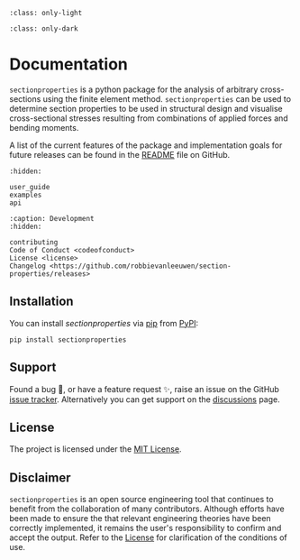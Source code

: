 ```{image} _static/logo-light-mode.png
:class: only-light
```

```{image} _static/logo-dark-mode.png
:class: only-dark
```

# Documentation

``sectionproperties`` is a python package for the analysis of arbitrary cross-sections
using the finite element method. ``sectionproperties`` can be used to determine
section properties to be used in structural design and visualise cross-sectional
stresses resulting from combinations of applied forces and bending moments.

A list of the current features of the package and implementation goals for future
releases can be found in the
[README](https://github.com/robbievanleeuwen/section-properties/tree/master/README.md)
file on GitHub.

```{toctree}
:hidden:

user_guide
examples
api
```

```{toctree}
:caption: Development
:hidden:

contributing
Code of Conduct <codeofconduct>
License <license>
Changelog <https://github.com/robbievanleeuwen/section-properties/releases>
```

## Installation

You can install _sectionproperties_ via [pip] from [PyPI]:

```console
pip install sectionproperties
```

## Support

Found a bug 🐛, or have a feature request ✨, raise an issue on the GitHub
[issue tracker](https://github.com/robbievanleeuwen/section-properties/issues).
Alternatively you can get support on the
[discussions](https://github.com/robbievanleeuwen/section-properties/discussions) page.

## License

The project is licensed under the [MIT License](license).

## Disclaimer

``sectionproperties`` is an open source engineering tool that continues to benefit from
the collaboration of many contributors. Although efforts have been made to ensure the
that relevant engineering theories have been correctly implemented, it remains the
user's responsibility to confirm and accept the output. Refer to the [License](license)
for clarification of the conditions of use.

[pypi]: https://pypi.org/
[pip]: https://pip.pypa.io/
